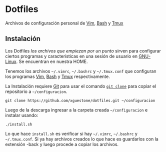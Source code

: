 # Dotfiles
Archivos de configuración personal de [Vim], [Bash] y [Tmux]

## Instalación

Los Dotfiles _los archivos que empiezan por un punto_ sirven para configurar
ciertos programas y características en una sesión de usuario en
[GNU-Linux]. Se encuentran en nuestra HOME.

Tenemos los archivos `~/.vimrc`, `~/.bashrc` y `~/.tmux.conf` que configuran
los programas [Vim], [Bash] y [Tmux] respectivamente.

La Instalación requiere [Git] para usar el comando [`git clone`] para copiar el
repositorio a `~/configuracion`.

   `git clone https://github.com/xguestone/dotfiles.git ~/configuracion`

Luego de la descarga ingresar a la carpeta creada `~/configuracion` e instalar usando:

   `./install.sh`

Lo que hace `install.sh` es verificar si hay `~/.vimrc`, `~/.bashrc` y
`~/.tmux.conf`. Si ya hay archivos creados lo que hace es guardarlos con la
extensión -back y luego procede a copiar los archivos.

[GNU-Linux]:https://www.gnu.org/gnu/linux-and-gnu.en.html
[Git]:http://git-scm.com
[Vim]:http://www.vim.org
[Tmux]:https://github.com/tmux/tmux/wiki
[Bash]:https://www.gnu.org/software/bash/
[`git clone`]:https://git-scm.com/docs/git-clone
